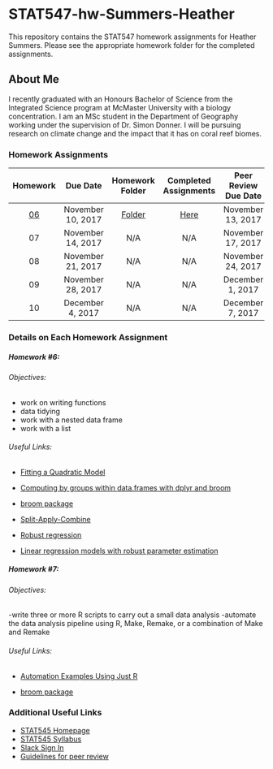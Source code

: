 # STAT547-hw-Summers-Heather

This repository contains the STAT547 homework assignments for Heather Summers. Please see the appropriate homework folder for the completed assignments.

## About Me

I recently graduated with an Honours Bachelor of Science from the Integrated Science program at McMaster University with a biology concentration. I am an MSc student in the Department of Geography working under the supervision of Dr. Simon Donner. I will be pursuing research on climate change and the impact that it has on coral reef biomes.

### Homework Assignments
| Homework | Due Date | Homework Folder | Completed Assignments |  Peer Review Due Date |
| :---: | :---: | :---: | :---: | :---: |
| [06](http://stat545.com/hw06_data-wrangling-conclusion.html) | November 10, 2017 | [Folder](https://github.com/heathersummers/STAT547-hw-Summers-Heather/tree/master/hw06) | [Here](https://github.com/heathersummers/STAT547-hw-Summers-Heather/blob/master/hw06/hw06.md) | November 13, 2017 |
| 07 | November 14, 2017 | N/A | N/A | November 17, 2017 |
| 08 | November 21, 2017 | N/A | N/A | November 24, 2017 |
| 09 | November 28, 2017 | N/A | N/A | December 1, 2017 |
| 10 | December 4, 2017 | N/A | N/A | December 7, 2017 |

### Details on Each Homework Assignment
##### Homework #6:

###### Objectives:
- work on writing functions
- data tidying
- work with a nested data frame
- work with a list

###### Useful Links:
- [Fitting a Quadratic Model](http://www.theanalysisfactor.com/r-tutorial-4/)

- [Computing by groups within data.frames with dplyr and broom](http://stat545.com/block023_dplyr-do.html)

- [broom package](https://github.com/tidyverse/broom)

- [Split-Apply-Combine](http://stat545.com/block024_group-nest-split-map.html)

- [Robust regression](https://stats.idre.ucla.edu/r/dae/robust-regression/)

- [Linear regression models with robust parameter estimation](https://www.r-bloggers.com/linear-regression-models-with-robust-parameter-estimation/)


##### Homework #7:

###### Objectives:
-write three or more R scripts to carry out a small data analysis
-automate the data analysis pipeline using R, Make, Remake, or a combination of Make and Remake

###### Useful Links:
- [Automation Examples Using Just R](https://github.com/STAT545-UBC/STAT545-UBC.github.io/tree/master/automation10_holding-area/01_automation-example_just-r)

- [broom package](https://github.com/tidyverse/broom)



### Additional Useful Links
- [STAT545 Homepage](http://stat545.com/)
- [STAT545 Syllabus](http://stat545.com/syllabus.html)
- [Slack Sign In](https://slack.com/signin)
- [Guidelines for peer review](http://stat545.com/peer-review02_peer-evaluation-guidelines.html)


